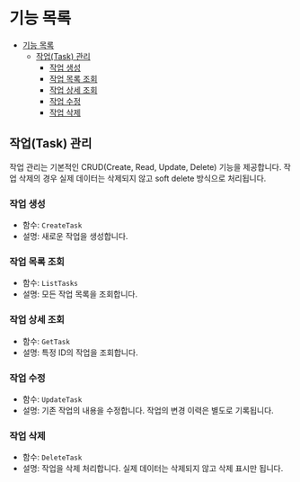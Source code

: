# 기능 목록

<!-- @import "[TOC]" {cmd="toc" depthFrom=1 depthTo=6 orderedList=false} -->

<!-- code_chunk_output -->

- [기능 목록](#기능-목록)
  - [작업(Task) 관리](#작업task-관리)
    - [작업 생성](#작업-생성)
    - [작업 목록 조회](#작업-목록-조회)
    - [작업 상세 조회](#작업-상세-조회)
    - [작업 수정](#작업-수정)
    - [작업 삭제](#작업-삭제)

<!-- /code_chunk_output -->

## 작업(Task) 관리

작업 관리는 기본적인 CRUD(Create, Read, Update, Delete) 기능을 제공합니다.
작업 삭제의 경우 실제 데이터는 삭제되지 않고 soft delete 방식으로 처리됩니다.

### 작업 생성

- 함수: `CreateTask`
- 설명: 새로운 작업을 생성합니다.

### 작업 목록 조회

- 함수: `ListTasks`
- 설명: 모든 작업 목록을 조회합니다.

### 작업 상세 조회

- 함수: `GetTask`
- 설명: 특정 ID의 작업을 조회합니다.

### 작업 수정

- 함수: `UpdateTask`
- 설명: 기존 작업의 내용을 수정합니다. 작업의 변경 이력은 별도로 기록됩니다.

### 작업 삭제

- 함수: `DeleteTask`
- 설명: 작업을 삭제 처리합니다. 실제 데이터는 삭제되지 않고 삭제 표시만 됩니다.

